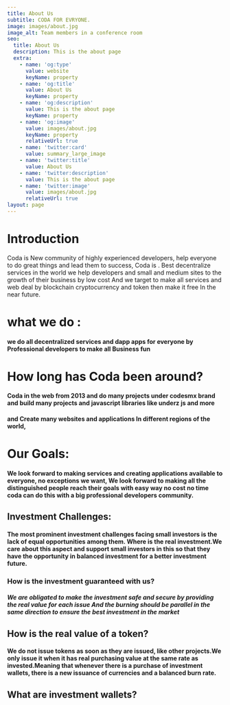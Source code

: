 ```yaml
---
title: About Us
subtitle: CODA FOR EVRYONE.
image: images/about.jpg
image_alt: Team members in a conference room
seo:
  title: About Us
  description: This is the about page
  extra:
    - name: 'og:type'
      value: website
      keyName: property
    - name: 'og:title'
      value: About Us
      keyName: property
    - name: 'og:description'
      value: This is the about page
      keyName: property
    - name: 'og:image'
      value: images/about.jpg
      keyName: property
      relativeUrl: true
    - name: 'twitter:card'
      value: summary_large_image
    - name: 'twitter:title'
      value: About Us
    - name: 'twitter:description'
      value: This is the about page
    - name: 'twitter:image'
      value: images/about.jpg
      relativeUrl: true
layout: page
---
```

# Introduction

Coda is New community of highly experienced developers, help everyone to do great things and lead them to success, Coda is . Best decentralize services in the world we help developers and small and medium sites to the growth of their business by low cost  And we target to make all services and web deal by blockchain cryptocurrency and token then make it free In the near future.

# what we do :

#### we do all decentralized services and dapp apps for everyone by Professional developers to make all Business fun

# How long has Coda been around?

#### Coda in the web from 2013 and do many projects under codesmx brand  and build many projects and javascript libraries like underz js and more

#### and Create many websites and applications  In different regions of the world,

# Our Goals:

#### We look forward to making services and creating applications available to everyone, no exceptions we want, We look forward to making all the distinguished people reach their goals with easy way no cost no time coda can do this with a big professional developers community.

## Investment Challenges:

#### The most prominent investment challenges facing small investors is the lack of equal opportunities among them. Where is the real investment.We care about this aspect and support small investors in this so that they have the opportunity in balanced investment for a better investment future.

### How is the investment guaranteed with us?

##### We are obligated to make the investment safe and secure by providing the real value for each issue And the burning should be parallel in the same direction to ensure the best investment in the market

## How is the real value of a token?

#### We do not issue tokens as soon as they are issued, like other projects.We only issue it when it has real purchasing value at the same rate as invested.Meaning that whenever there is a purchase of investment wallets, there is a new issuance of currencies and a balanced burn rate.

## What are investment wallets?

